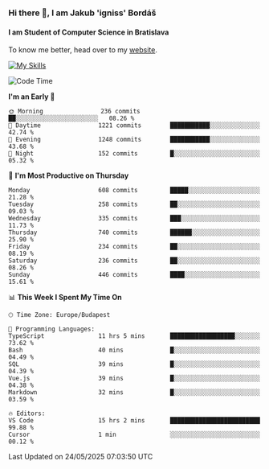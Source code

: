 ### Hi there 👋, I am Jakub 'igniss' Bordáš

#### I am Student of Computer Science in Bratislava
To know me better, head over to my [website](https://bordas.sk).

[![My Skills](https://skillicons.dev/icons?i=js,typescript,html,css,figma,svelte,vue,next,postgresql,nest,express,nodejs)](https://bordas.sk)


<!--START_SECTION:waka-->
![Code Time](http://img.shields.io/badge/Code%20Time-1%2C910%20hrs%2055%20mins-blue)

**I'm an Early 🐤** 

```text
🌞 Morning                236 commits         ██░░░░░░░░░░░░░░░░░░░░░░░   08.26 % 
🌆 Daytime                1221 commits        ███████████░░░░░░░░░░░░░░   42.74 % 
🌃 Evening                1248 commits        ███████████░░░░░░░░░░░░░░   43.68 % 
🌙 Night                  152 commits         █░░░░░░░░░░░░░░░░░░░░░░░░   05.32 % 
```
📅 **I'm Most Productive on Thursday** 

```text
Monday                   608 commits         █████░░░░░░░░░░░░░░░░░░░░   21.28 % 
Tuesday                  258 commits         ██░░░░░░░░░░░░░░░░░░░░░░░   09.03 % 
Wednesday                335 commits         ███░░░░░░░░░░░░░░░░░░░░░░   11.73 % 
Thursday                 740 commits         ██████░░░░░░░░░░░░░░░░░░░   25.90 % 
Friday                   234 commits         ██░░░░░░░░░░░░░░░░░░░░░░░   08.19 % 
Saturday                 236 commits         ██░░░░░░░░░░░░░░░░░░░░░░░   08.26 % 
Sunday                   446 commits         ████░░░░░░░░░░░░░░░░░░░░░   15.61 % 
```


📊 **This Week I Spent My Time On** 

```text
🕑︎ Time Zone: Europe/Budapest

💬 Programming Languages: 
TypeScript               11 hrs 5 mins       ██████████████████░░░░░░░   73.62 % 
Bash                     40 mins             █░░░░░░░░░░░░░░░░░░░░░░░░   04.49 % 
SQL                      39 mins             █░░░░░░░░░░░░░░░░░░░░░░░░   04.39 % 
Vue.js                   39 mins             █░░░░░░░░░░░░░░░░░░░░░░░░   04.38 % 
Markdown                 32 mins             █░░░░░░░░░░░░░░░░░░░░░░░░   03.59 % 

🔥 Editors: 
VS Code                  15 hrs 2 mins       █████████████████████████   99.88 % 
Cursor                   1 min               ░░░░░░░░░░░░░░░░░░░░░░░░░   00.12 % 
```


 Last Updated on 24/05/2025 07:03:50 UTC
<!--END_SECTION:waka-->
